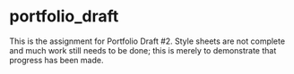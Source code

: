 # portfolio_draft
This is the assignment for Portfolio Draft #2. Style sheets are not complete and much work still needs to be done; this is merely to demonstrate that progress has been made.
